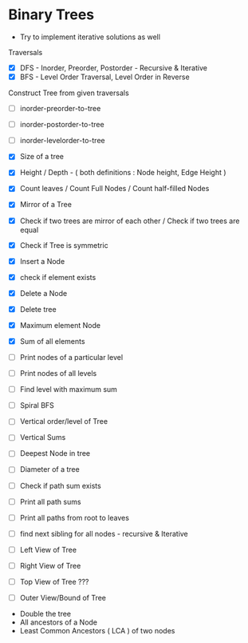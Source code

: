 # Binary Trees

- Try to implement iterative solutions as well

Traversals
- [X] DFS - Inorder, Preorder, Postorder - Recursive & Iterative
- [X] BFS - Level Order Traversal, Level Order in Reverse

Construct Tree from given traversals
- [ ] inorder-preorder-to-tree
- [ ] inorder-postorder-to-tree
- [ ] inorder-levelorder-to-tree

- [X] Size of a tree
- [X] Height / Depth - ( both definitions : Node height, Edge Height )
- [X] Count leaves / Count Full Nodes / Count half-filled Nodes

- [X] Mirror of a Tree
- [X] Check if two trees are mirror of each other / Check if two trees are equal
- [X] Check if Tree is symmetric

- [X] Insert a Node
- [X] check if element exists
- [X] Delete a Node
- [X] Delete tree

- [X] Maximum element Node
- [X] Sum of all elements


- [ ] Print nodes of a particular level
- [ ] Print nodes of all levels
- [ ] Find level with maximum sum
- [ ] Spiral BFS
- [ ] Vertical order/level of Tree
- [ ] Vertical Sums

- [ ] Deepest Node in tree
- [ ] Diameter of a tree
- [ ] Check if path sum exists
- [ ] Print all path sums
- [ ] Print all paths from root to leaves
- [ ] find next sibling for all nodes - recursive & Iterative

- [ ] Left View of Tree
- [ ] Right View of Tree
- [ ] Top View of Tree ???
- [ ] Outer View/Bound of Tree

- Double the tree
- All ancestors of a Node
- Least Common Ancestors ( LCA ) of two nodes

